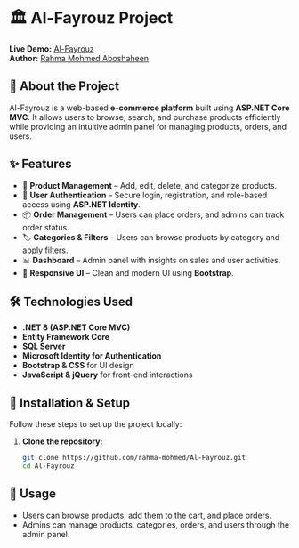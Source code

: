 # 🏛 Al-Fayrouz Project

**Live Demo:** [Al-Fayrouz](http://al-fayroz.runasp.net/)  
**Author:** [Rahma Mohmed Aboshaheen](https://www.linkedin.com/in/rahma-aboshaheen-059868289/)  

## 📌 About the Project  
Al-Fayrouz is a web-based **e-commerce platform** built using **ASP.NET Core MVC**. It allows users to browse, search, and purchase products efficiently while providing an intuitive admin panel for managing products, orders, and users.  

## ✨ Features  
- 🛒 **Product Management** – Add, edit, delete, and categorize products.  
- 👥 **User Authentication** – Secure login, registration, and role-based access using **ASP.NET Identity**.  
- 📦 **Order Management** – Users can place orders, and admins can track order status.  
- 🏷 **Categories & Filters** – Users can browse products by category and apply filters.  
- 📊 **Dashboard** – Admin panel with insights on sales and user activities.  
- 🎨 **Responsive UI** – Clean and modern UI using **Bootstrap**.  

## 🛠 Technologies Used  
- **.NET 8 (ASP.NET Core MVC)**
- **Entity Framework Core**
- **SQL Server**
- **Microsoft Identity for Authentication**
- **Bootstrap & CSS** for UI design  
- **JavaScript & jQuery** for front-end interactions  

## 🚀 Installation & Setup  

Follow these steps to set up the project locally:  

1. **Clone the repository:**  
   ```sh
   git clone https://github.com/rahma-mohmed/Al-Fayrouz.git
   cd Al-Fayrouz
## 📜 Usage  
- Users can browse products, add them to the cart, and place orders.
- Admins can manage products, categories, orders, and users through the admin panel.

